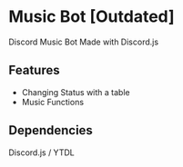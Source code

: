 # Music Bot [Outdated]

Discord Music Bot Made with Discord.js

## Features

- Changing Status with a table
- Music Functions

## Dependencies

Discord.js / YTDL
